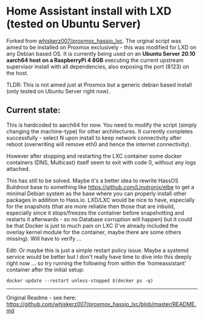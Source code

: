 # Home Assistant install with LXD (tested on Ubuntu Server)

Forked from [whiskerz007/proxmox_hassio_lxc](https://github.com/whiskerz007/proxmox_hassio_lxc). The orginal script was aimed to be installed on Proxmox exclusively - this was modified for LXD on any Debian based OS. It is currently being used on an **Ubuntu Server 20.10 aarch64 host on a RaspberryPi 4 8GB** executing the current upstream supervisor install with all dependencies, also exposing the port (8123) on the host.

TLDR: This is not aimed just at Proxmox but a generic debian based install (only tested on Ubuntu Server right now).

## Current state:

This is hardcoded to aarch64 for now. You need to modify the script (simply changing the machine-type) for other architectures. It currently completes successfully - select N upon install to keep network connectivity after reboot (overwriting will remove eth0 and hence the internet connectivity). 

However after stopping and restarting the LXC container some docker containers (DNS, Multicast) itself seem to exit with code 0, without any logs attached.

This has still to be solved. Maybe it's a better idea to rewrite HassOS Buildroot base to something like https://github.com/Linutronix/elbe to get a minimal Debian system as the base where you can properly install other packages in addition to Hass.io. LXD/LXC would be nice to have, especially for the snapshots (that are more reliable then those that are inbuild, especially since it stops/freezes the container before snapshotting and restarts it afterwards - so no Database corruption will happen) but it could be that Docker is just to much pain on LXC (I've already included the overlay kernel module for the container, maybe there are some others missing). Will have to verify ...

Edit: Or maybe this is just a simple restart policy issue. Maybe a systemd service would be better but I don't really have time to dive into this deeply right now ... so try running the following from within the 'homeassistant' container after the initial setup:

    docker update --restart unless-stopped $(docker ps -q)
    
----

Original Readme - see here: https://github.com/whiskerz007/proxmox_hassio_lxc/blob/master/README.md
